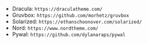* Dracula: `https://draculatheme.com/`
* Gruvbox: `https://github.com/morhetz/gruvbox`
* Solarized: `https://ethanschoonover.com/solarized/`
* Nord: `https://www.nordtheme.com/`
* Pywal: `https://github.com/dylanaraps/pywal`
